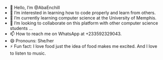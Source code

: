 - 👋 Hello, I’m @AbaEnchill
- 👀 I’m interested in learning how to code properly and learn from others.
- 🌱 I’m currently learning computer science at the University  of Memphis.
- 💞️ I’m looking to collaborate on this platform with other computer science students ...
- 📫 How to reach me on WhatsApp at +233592329043.
- 😄 Pronouns: She/her
- ⚡ Fun fact: I love food just the idea of food makes me excited. And I love to listen to music.

<!---
AbaEnchill/AbaEnchill is a ✨ special ✨ repository because its `README.md` (this file) appears on your GitHub profile.
You can click the Preview link to take a look at your changes.
--->

